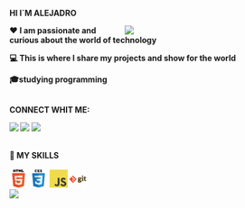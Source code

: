 <b>HI I´M ALEJADRO<b>

<img align="right" width="300" src="https://c.tenor.com/nkYsPDoADwgAAAAC/computer-pixel-art.gif" />

❤  I am passionate and curious about the world of technology<br>

💻 This is where I share my projects and show for the world

🎓studying programming

<br>
 CONNECT WHIT ME:
 <p align="left">

  <a href="https://www.linkedin.com/in/ale-foschiatti-25518821a/" alt="Linkedin">
  <img src="https://img.shields.io/badge/-Linkedin-0e76a8?style=flat-square&logo=Linkedin&logoColor=white&link=LINK-DO-SEU-LINKEDIN" /></a>

  <a href="https://www.facebook.com/elcuradesotov" alt="Facebook">
  <img src="https://img.shields.io/badge/-Facebook-3b5998?style=flat-square&labelColor=3b5998&logo=facebook&logoColor=white&link=LINK-DO-SEU-FACEBOOK"/></a>

  <a href="https://www.instagram.com/alefoschiatti/" alt="Instagram">
  <img src="https://img.shields.io/badge/-Instagram-DF0174?style=flat-square&labelColor=DF0174&logo=instagram&logoColor=white&link=LINK-DO-SEU-INSTAGRAM"/></a>
</p>  

<br>
🚀 MY SKILLS
<br>
<br>
<code><img height="32" src="https://raw.githubusercontent.com/github/explore/80688e429a7d4ef2fca1e82350fe8e3517d3494d/topics/html/html.png" alt="HTML5"/></code>
<code><img height="32" src="https://raw.githubusercontent.com/github/explore/80688e429a7d4ef2fca1e82350fe8e3517d3494d/topics/css/css.png" alt="CSS"/></code>
<code><img height="32" src="https://raw.githubusercontent.com/github/explore/80688e429a7d4ef2fca1e82350fe8e3517d3494d/topics/javascript/javascript.png" alt="Javascript"/></code>
<code><img height="30" src="https://raw.githubusercontent.com/github/explore/80688e429a7d4ef2fca1e82350fe8e3517d3494d/topics/git/git.png"></code>
<br>

 <div>
  <a href="https://github.com/ale22dev">
  <img height="180em" src="https://github-readme-stats.vercel.app/api/top-langs/?username=ale22dev&layout=compact&langs_count=7&theme=dracula"/>
</div>
